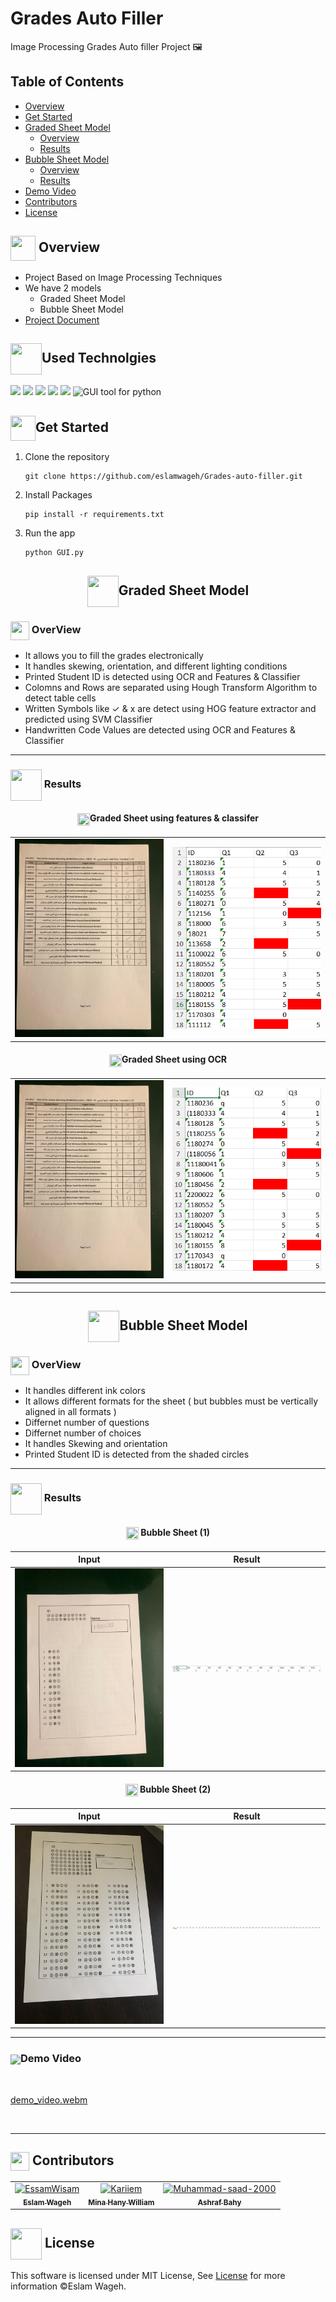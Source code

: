 # Grades Auto Filler
 Image Processing Grades Auto filler Project 🖼️


## Table of Contents

- <a href ="#overview">Overview</a>
- <a href ="#started">Get Started</a>
- <a href ="#graded_sheet">Graded Sheet Model</a>
  - <a href ="#graded_sheet_overview">Overview</a>
  - <a href ="#graded_sheet_results">Results</a>
- <a href ="#bubble_sheet">Bubble Sheet Model</a>
  - <a href ="#bubble_sheet_overview">Overview</a>
  - <a href ="#bubble_sheet_results">Results</a>
- <a href ="#video_demo">Demo Video</a>
- <a href ="#contributors">Contributors</a>
- <a href ="#license">License</a>


## <img  align= center width=40px height=40px src="https://media3.giphy.com/media/psneItdLMpWy36ejfA/source.gif"> Overview<a id = "overview"></a>
- Project Based on Image Processing Techniques
- We have 2 models
  - Graded Sheet Model
  - Bubble Sheet Model
- <a href="https://github.com/eslamwageh/Grades-auto-filler/blob/main/Grades%20autofiller%20%5BOptional%20Idea%5D.docx">Project Document</a>

## <img  align= center width=50px height=50px src="https://user-images.githubusercontent.com/72309546/215230425-03645465-e762-42ae-9772-947ca1b01401.png">Used Technolgies <a id = "Technolgies"></a>

<div>
<img height="40" src="https://upload.wikimedia.org/wikipedia/commons/thumb/c/c3/Python-logo-notext.svg/1200px-Python-logo-notext.svg.png" />

<img height="40" src="https://upload.wikimedia.org/wikipedia/commons/thumb/3/38/Jupyter_logo.svg/1200px-Jupyter_logo.svg.png" />

<img height="40" src="https://upload.wikimedia.org/wikipedia/commons/thumb/3/32/OpenCV_Logo_with_text_svg_version.svg/800px-OpenCV_Logo_with_text_svg_version.svg.png" />
<img height="40" src="https://upload.wikimedia.org/wikipedia/commons/thumb/0/05/Scikit_learn_logo_small.svg/2560px-Scikit_learn_logo_small.svg.png" />
<img height="40" src="https://miro.medium.com/max/490/1*9Gbo-HOvajpbya5RsLN1uw.png" />
<img height="40" src="https://i0.wp.com/iot4beginners.com/wp-content/uploads/2020/04/65dc5834-de21-4e2e-bd4d-5e0c3c6994dd.jpg?fit=375%2C422&ssl=1" alt="GUI tool for python"/>
</div>

## <img  align= center width=40px height=40px src="https://cdn.pixabay.com/animation/2022/07/31/06/27/06-27-17-124_512.gif">Get Started <a id = "started"></a>

<ol>
<li>Clone the repository

<br>

```
git clone https://github.com/eslamwageh/Grades-auto-filler.git
```

</li>

<li>Install Packages

<br>

```
pip install -r requirements.txt
```

</li>

<li>Run the app

<br>

```
python GUI.py
```

</li>
</ol>

<h2 align=center > <img  align=center width=50px height=50px src="https://user-images.githubusercontent.com/72309546/214907431-b4e250f1-9b3a-4149-b7b4-bbd17b833b97.png">Graded Sheet Model <a id = "graded_sheet"></a>
</h2>


### <img  align= center width=30px height=30px src="https://media1.giphy.com/media/3ohzdWYbITsO2Y5rbi/giphy.gif?cid=6c09b9523ys3hxe1y9ueyo5ab7nzkbhv9oev797jvb5bz6rt&rid=giphy.gif&ct=s"> OverView<a id = "graded_sheet_overview"></a>

- It allows you to fill the grades electronically
- It handles skewing, orientation, and different lighting conditions
- Printed Student ID is detected using OCR and Features & Classifier
- Colomns and Rows are separated using Hough Transform Algorithm to detect table cells
- Written Symbols like ✓ & x are detect using HOG feature extractor and predicted using SVM Classifier
- Handwritten Code Values are detected using OCR and Features & Classifier

***

### <img  align= center width=50px height=50px src="https://cdn-icons-png.flaticon.com/512/1589/1589689.png"> Results<a id = "graded_sheet_results"></a>

<h4 align=center> <img  align= center width=20px height=20px src="https://media1.giphy.com/media/ZecwzuvmRrjOHsXNcI/giphy.gif?cid=6c09b9523btueuk8qe6usw2cnpb7qn8ki6evjwp62n2xiyi7&rid=giphy.gif&ct=s">Graded Sheet using features & classifer<a id = "results"></a>
</h4>


<table>
  <tr>
    <td width=40% valign="center"><img src="https://github.com/eslamwageh/Grades-auto-filler/blob/main/tests/grades_test1.jpg?raw=true"/></td>
    <td width=40% valign="center"><img src="https://github.com/eslamwageh/Grades-auto-filler/blob/main/tests/features&classifier_result.png?raw=true"/></td>
  </tr>
</table>

<h4 align=center> <img  align= center width=20px height=20px src="https://media1.giphy.com/media/ZecwzuvmRrjOHsXNcI/giphy.gif?cid=6c09b9523btueuk8qe6usw2cnpb7qn8ki6evjwp62n2xiyi7&rid=giphy.gif&ct=s">Graded Sheet using OCR<a id = "results"></a>
</h4>

<table>
  <tr>
    <td width=40% valign="center"><img src="https://github.com/eslamwageh/Grades-auto-filler/blob/main/tests/grades_test1.jpg?raw=true"/></td>
    <td width=40% valign="center"><img src="https://github.com/eslamwageh/Grades-auto-filler/blob/main/tests/OCR_result.png?raw=true"/></td>
  </tr>
</table>

***

<h2 align=center > <img  align=center width=50px height=50px src="https://user-images.githubusercontent.com/72309546/214907431-b4e250f1-9b3a-4149-b7b4-bbd17b833b97.png">Bubble Sheet Model <a id = "bubble_sheet"></a>
</h2>

### <img  align= center width=30px height=30px src="https://media1.giphy.com/media/3ohzdWYbITsO2Y5rbi/giphy.gif?cid=6c09b9523ys3hxe1y9ueyo5ab7nzkbhv9oev797jvb5bz6rt&rid=giphy.gif&ct=s"> OverView<a id = "bubble_sheet_overview"></a>

- It handles different ink colors
- It allows different formats for the sheet ( but bubbles must be vertically aligned in all formats )
- Differnet number of questions
- Differnet number of choices
- It handles Skewing and orientation
- Printed Student ID is detected from the shaded circles

***
### <img  align= center width=50px height=50px src="https://cdn-icons-png.flaticon.com/512/1589/1589689.png"> Results<a id = "bubble_sheet_results"></a>

<h4 align=center> <img  align= center width=20px height=20px src="https://media1.giphy.com/media/ZecwzuvmRrjOHsXNcI/giphy.gif?cid=6c09b9523btueuk8qe6usw2cnpb7qn8ki6evjwp62n2xiyi7&rid=giphy.gif&ct=s"> Bubble Sheet (1) </h4>
<table>
 <thead>
    <tr>
      <th>Input</th>
      <th>Result</th>
    </tr>
   </thead>
  <tr>
    <td width=50% valign="center"><img src="https://github.com/eslamwageh/Grades-auto-filler/blob/main/tests/1.jpg?raw=true"/></td>
    <td width=50% valign="center"><img src="https://github.com/eslamwageh/Grades-auto-filler/blob/main/tests/test1_result.png?raw=true"/></td>
  </tr>
</table>


<h4 align=center> <img  align= center width=20px height=20px src="https://media1.giphy.com/media/ZecwzuvmRrjOHsXNcI/giphy.gif?cid=6c09b9523btueuk8qe6usw2cnpb7qn8ki6evjwp62n2xiyi7&rid=giphy.gif&ct=s"> Bubble Sheet (2)
</h4>

<table>
 <thead>
    <tr>
      <th>Input</th>
      <th>Result</th>
    </tr>
   </thead>
  <tr>
    <td width=50% valign="center"><img src="https://github.com/eslamwageh/Grades-auto-filler/blob/main/tests/25.jpg?raw=true"/></td>
    <td width=50% valign="center"><img src="https://github.com/eslamwageh/Grades-auto-filler/blob/main/tests/test2_result.png?raw=true"/></td>
  </tr>
</table>

***

### <img  align= center width=50px src="https://i2.wp.com/www.rankred.com/wp-content/uploads/2019/07/AI-solves-Rubik-Cube.gif?fit=800%2C433&ssl=1">Demo Video<a id = "video_demo"></a>
<br>

[demo_video.webm](https://github.com/eslamwageh/Grades-auto-filler/blob/main/tests/demo_video.webm?raw=true)

<br>

***
 
## <img  align= center width=30px height=30px src="https://media1.giphy.com/media/WFZvB7VIXBgiz3oDXE/giphy.gif?cid=6c09b952tmewuarqtlyfot8t8i0kh6ov6vrypnwdrihlsshb&rid=giphy.gif&ct=s"> Contributors <a id = "contributors"></a>

<table>
<tr>
  <td align="center">
        <a href="https://github.com/eslamwageh">
            <img src="https://avatars.githubusercontent.com/u/53353517?v=4" width="100;" alt="EssamWisam"/>
            <br />
            <sub><b>Eslam Wageh</b></sub>
        </a>
    </td>
    <td align="center">
        <a href="https://github.com/Mina-H-William">
            <img src="https://avatars.githubusercontent.com/u/118685507?v=4" width="100;" alt="Kariiem"/>
            <br />
            <sub><b>Mina Hany William</b></sub>
        </a>
    </td>
    <td align="center">
        <a href="https://github.com/Ashraf-Bahy">
            <img src="https://avatars.githubusercontent.com/u/111181298?v=4" width="100;" alt="Muhammad-saad-2000"/>
            <br />
            <sub><b>Ashraf Bahy</b></sub>
        </a>
    </td>
    </tr>
</table>


## <img  align= center width=50px height=50px src="https://media1.giphy.com/media/ggoKD4cFbqd4nyugH2/giphy.gif?cid=6c09b9527jpi8kfxsj6eswuvb7ay2p0rgv57b7wg0jkihhhv&rid=giphy.gif&ct=s"> License <a id = "license"></a>
This software is licensed under MIT License, See [License](https://github.com/eslamwageh/Grades-auto-filler/blob/main/LICENSE) for more information ©Eslam Wageh.
